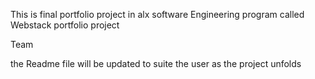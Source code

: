 This is final portfolio project in alx software Engineering program called Webstack portfolio project


Team



the Readme file will be updated to suite the user as the project unfolds